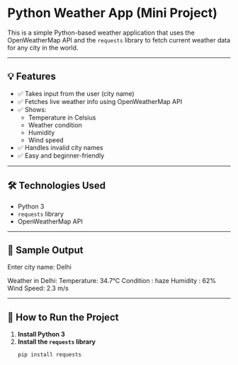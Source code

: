 # Python Weather App (Mini Project)

This is a simple Python-based weather application that uses the OpenWeatherMap API and the `requests` library to fetch current weather data for any city in the world.

---

## 💡 Features

- ✅ Takes input from the user (city name)
- ✅ Fetches live weather info using OpenWeatherMap API
- ✅ Shows:
  - Temperature in Celsius
  - Weather condition
  - Humidity
  - Wind speed
- ✅ Handles invalid city names
- ✅ Easy and beginner-friendly

---

## 🛠️ Technologies Used

- Python 3
- `requests` library
- OpenWeatherMap API

---

## 🧪 Sample Output

Enter city name: Delhi

Weather in Delhi:
Temperature: 34.7°C
Condition : haze
Humidity : 62%
Wind Speed: 2.3 m/s


---

## 🚀 How to Run the Project

1. **Install Python 3**
2. **Install the `requests` library**
   ```bash
   pip install requests


